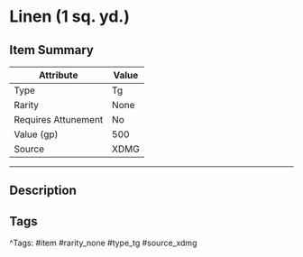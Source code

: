 # Linen (1 sq. yd.)

## Item Summary

| Attribute            | Value                        |
|----------------------|------------------------------|
| Type                 | Tg |
| Rarity               | None             |
| Requires Attunement  | No                |
| Value (gp)           | 500    |
| Source               | XDMG |

---

## Description



## Tags

^Tags: #item #rarity_none #type_tg #source_xdmg